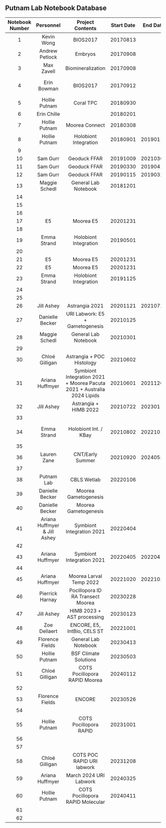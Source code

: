 ## Putnam Lab Notebook Database


| Notebook Number |  Personnel    |  Project Contents | Start Date | End Date | Electronic Archive | Notes |
|:---------------:|:-------------:|:-----------------:|:----------:|:--------:|:------------------:| :------------------:|
|        1        | Kevin Wong    |      BIOS2017     |  20170813  |          |  [Notebook 1](https://drive.google.com/drive/u/1/folders/1yOBbBNgjXLsc_Z6ds8fEQX8ylrs_suGU)                  |                     |  
|        2        | Andrew Petlock|       Embryos     |  20170908  |      |   [Notebook 2](https://drive.google.com/drive/u/1/folders/1OwDex_5MJDfDzoL1xGQ2VtJoF5g-AG0T)                     |                     |
|        3        | Max Zavell    | Biomineralization |  20170908  |          |                    |                     |
|        4        | Erin Bowman   |      BIOS2017     |  20170912  |          |                    [Notebook 4] (https://drive.google.com/drive/u/1/folders/1DeJLr8B78c-X8VbxsPBujuW9PhrO1M8E) |                    |
|        5        | Hollie Putnam |   Coral TPC       |  20180930  |          |                    [Notebook 5](https://drive.google.com/drive/u/1/folders/1Og4Nqg2NWHyeyIVbUdOyLubql8p2qSPu)|                     |
|        6        | Erin Chille   |                   | 20180201   |          |                    [Notebook 6](https://drive.google.com/drive/u/1/folders/1Em4xVIvxeQfonQptgVBp33TjcfDjBSke)|                     |
|        7        | Hollie Putnam |  Moorea Connect   |  20180308  |          |                    [Notebook 7](https://drive.google.com/drive/u/1/folders/1CY5REdsLifyatL_wEVBfmV4QzdPI9d_6)|                     |
|        8        | Hollie Putnam |Holobiont Integration| 20180901 | 20190112 |                    [Notebook 8](https://drive.google.com/drive/u/1/folders/1PO0rfEiZFJnLT4x3TGvRudtuFmHBzOGm)|                     |
|        9        |               |                   |            |          |                    |                     |
|        10       |  Sam Gurr     |  Geoduck FFAR     |  20191009  | 20210303   |  [Notebook10](https://drive.google.com/drive/u/1/folders/1tkBTEnRiyPSfmHNIgHLrGgkIWGKBu4sI)                  |                     |
|        11       |   Sam Gurr |  Geoduck FFAR  |  20190330  | 20190419 |  [Notebook11](https://drive.google.com/drive/u/1/folders/1g2DRze4RcN3m9fvqFdcE0aAFz3yZf13n)                   |                     |
|        12       | Sam Gurr |  Geoduck FFAR   |  20190115          | 20190329 |   [Notebook12](https://drive.google.com/drive/u/1/folders/1NPFgAmrhc5NcplBgkrbC5MLAbAJLpR7N)                   |                     |
|        13       | Maggie Schedl |General Lab Notebook|20181201   |          |                    [Notebook 13](https://drive.google.com/drive/u/1/folders/1JhjKmaSok6s70O5-qwmVPwPhq7KZBuF1)|                    |
|        14       |               |                   |            |          |                    |                     |
|        15       |               |                   |            |          |                    |                     |
|        16       |               |                   |            |          |                    |                     |
|        17       |       E5      |  Moorea E5        | 20201231   |          | [Notebook 17](https://drive.google.com/drive/u/1/folders/11dWjEpwpiTMu7EzVegkFU8gnxio-5mOW)                   |                     |
|        18       |               |                   |            |          |                    |                     |
|        19       | Emma Strand | Holobiont Integration | 20190501 |          |  [Notebook 19](https://drive.google.com/drive/u/1/folders/1mrI1G9jDXOQflhzSOGVXPZ_x6sxeflTE)                  |                     |
|        20       |               |                   |            |          |                    |                     |
|        21       |       E5      |  Moorea E5        | 20201231   |          | [Notebook 21](https://drive.google.com/drive/u/1/folders/1LMvI56nj-jg01niKBVTu0n53zidkBciG)                   |                     |
|        22       |       E5      |  Moorea E5        | 20201231   |          | [Notebook 22](https://drive.google.com/drive/u/1/folders/1ctpnqX0g5ZHRpiZ3aB4bwiaIXMdaaJgz)                   |                     |
|        23       | Emma Strand | Holobiont Integration | 20191125 |          |                    |                     |
|        24       |               |                   |            |          |                    |                     |
|        25       |               |                   |            |          |                    |                     |
|        26       |  Jill Ashey   | Astrangia 2021    | 20201121   | 20210721 | [Notebook 26](https://drive.google.com/drive/u/1/folders/1_akGNve0qaMWLWnCkhTAWbmJpoJIHFKd)                   |                     |
|        27       | Danielle Becker |URI Labwork: E5 + Gametogenesis | 20210125 |          |      [Notebook 27 pages 1 - 89](https://drive.google.com/drive/u/2/folders/1LL8oF1fFLrY6pfJWSK0knYeZG7gHGXAr)              |                     |
|        28       |    Maggie Schedl|General Lab Notebook| 20210301|          |  [Notebook 28](https://drive.google.com/drive/u/1/folders/1SDLEMg6K0zZi8VbdkP-4n520ZJfThPzw)                  |                     |
|        29       |               |                   |            |          |                    |                     |
|        30       | Chloé Gilligan|Astrangia + POC Histology| 20210602 |          |       [Notebook 30](https://drive.google.com/drive/u/0/folders/1_rUgg9J-hJgmS5apk39LdlNODILBLsQ0)              |                    |
|        31       |  Ariana Huffmyer  | Symbiont Integration 2021 + Moorea Pacuta 2021 + Australia 2024 Lipids | 20210601 | 20211209 |   [Notebook 31](https://drive.google.com/drive/u/2/folders/1cb47iv4PPycyX8NHinCC-gohd-422B0U)                 |                     |
|        32       |  Jill Ashey   |Astrangia + HIMB 2022| 20210722 | 20230118 | [Notebook 32](https://drive.google.com/drive/u/1/folders/11XtVmvMP5D0GS6yhnDIewTM2lM8QKEuJ)                   |                     |
|        33       |               |                   |            |          |                    |                     |
|        34       |   Emma Strand       |   Holobiont Int. / KBay    |   20210802    |   20221018   |                    |   Only half full   |
|        35       |               |                   |            |          |                    |                     |
|        36       |    Lauren Zane      |       CNT/Early Summer          |    20210920        |    20240530      |       [Notebook 36](https://drive.google.com/drive/u/0/folders/1RjsEolYitBFLkmSdFq4869Q1OxoQNbWF)             |                     |
|        37       |               |                   |            |          |                    |                     |
|        38       |  Putnam Lab            |   CBLS Wetlab             |   20220106         |          |           [Notebook 38](https://drive.google.com/drive/u/0/folders/1-yPG6LRvf_3I7PVfI1CmGuxYdbr_hcrA)      |                     |
|        39       |  Danielle Becker  |  Moorea Gametogenesis   |            |          |  [Notebook 39 pages 1 - 166](https://drive.google.com/drive/u/1/folders/1RFvGxOfpmNIYO8jbi0eywAKb15d3kSCx)                  |                     |
|        40       | Danielle Becker  | Moorea Gametogenesis |            |          | [Notebook 40 pages 1 - 154](https://drive.google.com/drive/u/1/folders/1-0eFSTW5194KzacfUk74LzKNGgnbdtUL)                   |                     |
|        41       | Ariana Huffmyer & Jill Ashey | Symbiont Integration 2021 | 20220404 | |           [notebook 41 pages 1-63](https://drive.google.com/drive/u/2/folders/1dfVltn3Zv8fm_e_p3G8XRhedGzl817eY)         |                     |
|        42       |               |                   |            |          |                    |                     |
|        43       | Ariana Huffmyer | Symbiont Integration 2021 | 20220405| 20220411         |                    |                     |
|        44       |               |                   |            |          |                    |                     |
|        45       | Ariana Huffmyer | Moorea Larval Temp 2022 | 20221020 | 20221028 |    [Notebook 45](https://drive.google.com/drive/u/2/folders/1o2JnTk62BX9FhFMAWTg6rsJR4C_aLgtA)                |                     |
|        46       | Pierrick Harnay   |  Pocillopora ID RA Transect  Moorea |  20230228          |          |                    |                     |
|        47       | Jill Ashey              |   HIMB 2023 + AST processing               | 20230123           |          |                    |                     |
|        48       | Zoe Dellaert  | ENCORE, E5, IntBio, CELS ST  | 20221001 |   |  [Notebook 48](https://drive.google.com/drive/folders/16R43HTOhWb1Ts8Qltwb7FzymeyHVnUNT?usp=drive_link)    |   |
|        49       | Florence Fields |General Lab Notebook| 20230413|          |   [Notebook 49](https://drive.google.com/drive/folders/1GKsZdpzJqkfZudHTK638vZdE9qRy23wH?usp=drive_link) |                     |
|        50       | Hollie Putnam | BSF Climate Solutions | 20230503  |          |                    |                     |
|        51       | Chloé Gilligan | COTS Pocillopora RAPID  Moorea          |        20240112| |  [Notebook 51](https://drive.google.com/drive/u/1/folders/1EYyFF8hKeZxYx5_gXWJiGwxXpYO6nRaV)        |                    |
|        52       |  |            |         |          |                    |
|        53       | Florence Fields| ENCORE | 20230526 |          | [Notebook 53](https://drive.google.com/drive/folders/1iGhtulpmuf7jSJLjQkAVVJ-ysGaz3HkG?usp=drive_link)  |  |
|        54       |  |            |         |          |                    |
|        55       | Hollie Putnam  | COTS Pocillopora RAPID           | 20231001     |    |  [Notebook 55](https://drive.google.com/drive/u/1/folders/1E6YqB_r7Mmc1G0HQLTGKNMszTFlSDZvV)        |                    |
|        56       |  |            |         |          |                    |
|        57       |  |            |         |          |                    |
|        58       | Chloé Gilligan | COTS POC RAPID  URI labwork        |         20231208|          |     [Notebook 58](https://drive.google.com/drive/u/0/folders/1JLQZPcFibXXdVEsVP8C47XHY_krW2ed8)               |
|        59       | Ariana Huffmyer | March 2024 URI Labwork     |  20240325       |          |      [Notebook 59](https://drive.google.com/drive/u/2/folders/1xIQI4vaf7FRWdMCSGtNAXpWpAge0TxO0)              |  
|        60       | Hollie Putnam |  COTS Pocillopora RAPID Molecular  | 20240411   |        |  [Notebook 60](https://drive.google.com/drive/u/0/folders/1YEAM39BLfUMQlgJpUMyBkpGlcH6JC7aJ)   |
|        61       |  |            |         |          |                    |
|        62       |  |            |         |          |                    |
